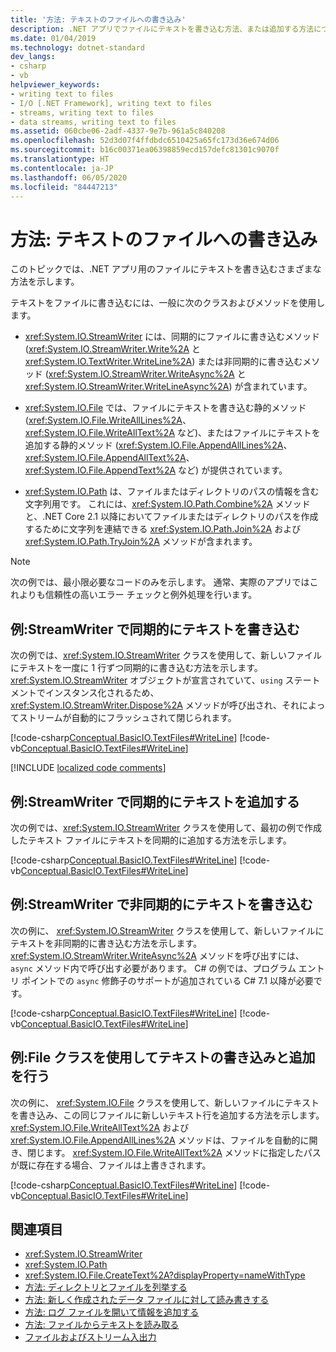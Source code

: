```yaml
---
title: '方法: テキストのファイルへの書き込み'
description: .NET アプリでファイルにテキストを書き込む方法、または追加する方法について説明します。 StreamWriter クラスまたは File クラスのメソッドを使用して、同期的または非同期的にテキストを書き込みます。
ms.date: 01/04/2019
ms.technology: dotnet-standard
dev_langs:
- csharp
- vb
helpviewer_keywords:
- writing text to files
- I/O [.NET Framework], writing text to files
- streams, writing text to files
- data streams, writing text to files
ms.assetid: 060cbe06-2adf-4337-9e7b-961a5c840208
ms.openlocfilehash: 52d3d07f4ffdbdc6510425a65fc173d36e674d06
ms.sourcegitcommit: b16c00371ea06398859ecd157defc81301c9070f
ms.translationtype: HT
ms.contentlocale: ja-JP
ms.lasthandoff: 06/05/2020
ms.locfileid: "84447213"
---
```

# <a name="how-to-write-text-to-a-file"></a>方法: テキストのファイルへの書き込み
このトピックでは、.NET アプリ用のファイルにテキストを書き込むさまざまな方法を示します。

テキストをファイルに書き込むには、一般に次のクラスおよびメソッドを使用します。  
  
- <xref:System.IO.StreamWriter> には、同期的にファイルに書き込むメソッド (<xref:System.IO.StreamWriter.Write%2A> と <xref:System.IO.TextWriter.WriteLine%2A>) または非同期的に書き込むメソッド (<xref:System.IO.StreamWriter.WriteAsync%2A> と <xref:System.IO.StreamWriter.WriteLineAsync%2A>) が含まれています。  
  
- <xref:System.IO.File> では、ファイルにテキストを書き込む静的メソッド (<xref:System.IO.File.WriteAllLines%2A>、<xref:System.IO.File.WriteAllText%2A> など)、またはファイルにテキストを追加する静的メソッド (<xref:System.IO.File.AppendAllLines%2A>、<xref:System.IO.File.AppendAllText%2A>、<xref:System.IO.File.AppendText%2A> など) が提供されています。  
  
- <xref:System.IO.Path> は、ファイルまたはディレクトリのパスの情報を含む文字列用です。 これには、<xref:System.IO.Path.Combine%2A> メソッドと、.NET Core 2.1 以降においてファイルまたはディレクトリのパスを作成するために文字列を連結できる <xref:System.IO.Path.Join%2A> および <xref:System.IO.Path.TryJoin%2A> メソッドが含まれます。

> [!NOTE]
> 次の例では、最小限必要なコードのみを示します。 通常、実際のアプリではこれよりも信頼性の高いエラー チェックと例外処理を行います。  
  
## <a name="example-synchronously-write-text-with-streamwriter"></a>例:StreamWriter で同期的にテキストを書き込む

次の例では、<xref:System.IO.StreamWriter> クラスを使用して、新しいファイルにテキストを一度に 1 行ずつ同期的に書き込む方法を示します。 <xref:System.IO.StreamWriter> オブジェクトが宣言されていて、`using` ステートメントでインスタンス化されるため、<xref:System.IO.StreamWriter.Dispose%2A> メソッドが呼び出され、それによってストリームが自動的にフラッシュされて閉じられます。  

[!code-csharp[Conceptual.BasicIO.TextFiles#WriteLine](../../../samples/snippets/csharp/VS_Snippets_CLR/conceptual.basicio.textfiles/cs/write.cs)]
[!code-vb[Conceptual.BasicIO.TextFiles#WriteLine](../../../samples/snippets/visualbasic/VS_Snippets_CLR/conceptual.basicio.textfiles/vb/write.vb)]  

[!INCLUDE [localized code comments](../../../includes/code-comments-loc.md)]

## <a name="example-synchronously-append-text-with-streamwriter"></a>例:StreamWriter で同期的にテキストを追加する

次の例では、<xref:System.IO.StreamWriter> クラスを使用して、最初の例で作成したテキスト ファイルにテキストを同期的に追加する方法を示します。

[!code-csharp[Conceptual.BasicIO.TextFiles#WriteLine](../../../samples/snippets/csharp/VS_Snippets_CLR/conceptual.basicio.textfiles/cs/append.cs)]
[!code-vb[Conceptual.BasicIO.TextFiles#WriteLine](../../../samples/snippets/visualbasic/VS_Snippets_CLR/conceptual.basicio.textfiles/vb/append.vb)]  

## <a name="example-asynchronously-write-text-with-streamwriter"></a>例:StreamWriter で非同期的にテキストを書き込む

次の例に、 <xref:System.IO.StreamWriter> クラスを使用して、新しいファイルにテキストを非同期的に書き込む方法を示します。 <xref:System.IO.StreamWriter.WriteAsync%2A> メソッドを呼び出すには、`async` メソッド内で呼び出す必要があります。 C# の例では、プログラム エントリ ポイントでの `async` 修飾子のサポートが追加されている C# 7.1 以降が必要です。

[!code-csharp[Conceptual.BasicIO.TextFiles#WriteLine](../../../samples/snippets/csharp/VS_Snippets_CLR/conceptual.basicio.textfiles/cs/async.cs)]
[!code-vb[Conceptual.BasicIO.TextFiles#WriteLine](../../../samples/snippets/visualbasic/VS_Snippets_CLR/conceptual.basicio.textfiles/vb/async.vb)]  

## <a name="example-write-and-append-text-with-the-file-class"></a>例:File クラスを使用してテキストの書き込みと追加を行う

次の例に、 <xref:System.IO.File> クラスを使用して、新しいファイルにテキストを書き込み、この同じファイルに新しいテキスト行を追加する方法を示します。 <xref:System.IO.File.WriteAllText%2A> および <xref:System.IO.File.AppendAllLines%2A> メソッドは、ファイルを自動的に開き、閉じます。 <xref:System.IO.File.WriteAllText%2A> メソッドに指定したパスが既に存在する場合、ファイルは上書きされます。  

[!code-csharp[Conceptual.BasicIO.TextFiles#WriteLine](../../../samples/snippets/csharp/VS_Snippets_CLR/conceptual.basicio.textfiles/cs/file.cs)]
[!code-vb[Conceptual.BasicIO.TextFiles#WriteLine](../../../samples/snippets/visualbasic/VS_Snippets_CLR/conceptual.basicio.textfiles/vb/file.vb)]  

## <a name="see-also"></a>関連項目

- <xref:System.IO.StreamWriter>
- <xref:System.IO.Path>
- <xref:System.IO.File.CreateText%2A?displayProperty=nameWithType>
- [方法: ディレクトリとファイルを列挙する](how-to-enumerate-directories-and-files.md)
- [方法: 新しく作成されたデータ ファイルに対して読み書きする](how-to-read-and-write-to-a-newly-created-data-file.md)
- [方法: ログ ファイルを開いて情報を追加する](how-to-open-and-append-to-a-log-file.md)
- [方法: ファイルからテキストを読み取る](how-to-read-text-from-a-file.md)
- [ファイルおよびストリーム入出力](index.md)
